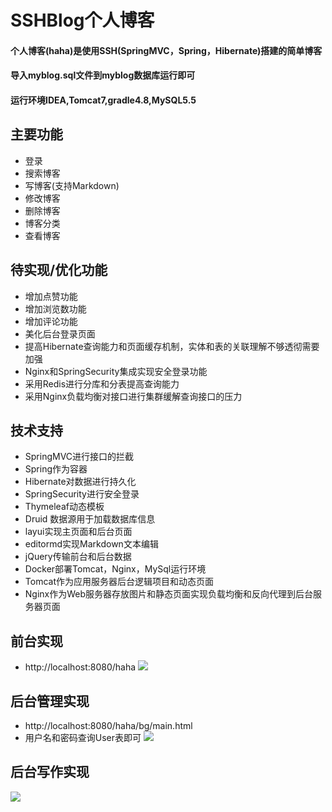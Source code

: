 # SSHBlog个人博客

#### 个人博客(haha)是使用SSH(SpringMVC，Spring，Hibernate)搭建的简单博客

#### 导入myblog.sql文件到myblog数据库运行即可

#### 运行环境IDEA,Tomcat7,gradle4.8,MySQL5.5


## 主要功能
  - 登录
  - 搜索博客
  - 写博客(支持Markdown)
  - 修改博客
  - 删除博客
  - 博客分类
  - 查看博客

## 待实现/优化功能
  - 增加点赞功能
  - 增加浏览数功能
  - 增加评论功能
  - 美化后台登录页面
  - 提高Hibernate查询能力和页面缓存机制，实体和表的关联理解不够透彻需要加强
  - Nginx和SpringSecurity集成实现安全登录功能
  - 采用Redis进行分库和分表提高查询能力
  - 采用Nginx负载均衡对接口进行集群缓解查询接口的压力

## 技术支持
  - SpringMVC进行接口的拦截
  - Spring作为容器
  - Hibernate对数据进行持久化
  - SpringSecurity进行安全登录
  - Thymeleaf动态模板
  - Druid 数据源用于加载数据库信息
  - layui实现主页面和后台页面
  - editormd实现Markdown文本编辑
  - jQuery传输前台和后台数据
  - Docker部署Tomcat，Nginx，MySql运行环境
  - Tomcat作为应用服务器后台逻辑项目和动态页面
  - Nginx作为Web服务器存放图片和静态页面实现负载均衡和反向代理到后台服务器页面

## 前台实现
 - http://localhost:8080/haha
![](http://junmoxiao.org.cn/前台.png)



## 后台管理实现
 - http://localhost:8080/haha/bg/main.html
 - 用户名和密码查询User表即可
![](http://junmoxiao.org.cn/后台.png)



## 后台写作实现
![](http://junmoxiao.org.cn/other.png)









